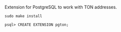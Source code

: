 Extension for PostgreSQL to work with TON addresses.


``sudo make install``

``psql> CREATE EXTENSION pgton;``
